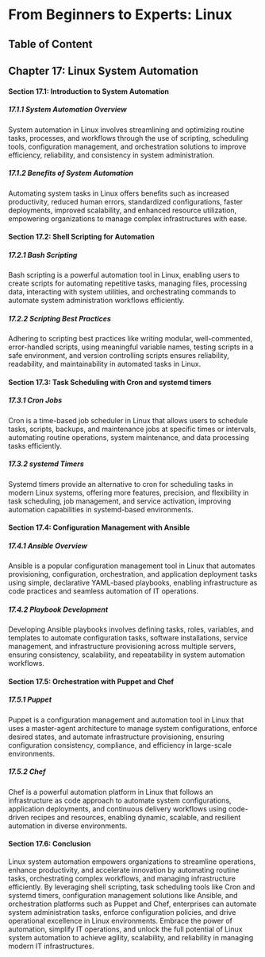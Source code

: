 # From Beginners to Experts: Linux
## Table of Content
## Chapter 17: Linux System Automation

#### Section 17.1: Introduction to System Automation

##### 17.1.1 System Automation Overview

System automation in Linux involves streamlining and optimizing routine tasks, processes, and workflows through the use of scripting, scheduling tools, configuration management, and orchestration solutions to improve efficiency, reliability, and consistency in system administration.

##### 17.1.2 Benefits of System Automation

Automating system tasks in Linux offers benefits such as increased productivity, reduced human errors, standardized configurations, faster deployments, improved scalability, and enhanced resource utilization, empowering organizations to manage complex infrastructures with ease.

#### Section 17.2: Shell Scripting for Automation

##### 17.2.1 Bash Scripting

Bash scripting is a powerful automation tool in Linux, enabling users to create scripts for automating repetitive tasks, managing files, processing data, interacting with system utilities, and orchestrating commands to automate system administration workflows efficiently.

##### 17.2.2 Scripting Best Practices

Adhering to scripting best practices like writing modular, well-commented, error-handled scripts, using meaningful variable names, testing scripts in a safe environment, and version controlling scripts ensures reliability, readability, and maintainability in automated tasks in Linux.

#### Section 17.3: Task Scheduling with Cron and systemd timers

##### 17.3.1 Cron Jobs

Cron is a time-based job scheduler in Linux that allows users to schedule tasks, scripts, backups, and maintenance jobs at specific times or intervals, automating routine operations, system maintenance, and data processing tasks efficiently.

##### 17.3.2 systemd Timers

Systemd timers provide an alternative to cron for scheduling tasks in modern Linux systems, offering more features, precision, and flexibility in task scheduling, job management, and service activation, improving automation capabilities in systemd-based environments.

#### Section 17.4: Configuration Management with Ansible

##### 17.4.1 Ansible Overview

Ansible is a popular configuration management tool in Linux that automates provisioning, configuration, orchestration, and application deployment tasks using simple, declarative YAML-based playbooks, enabling infrastructure as code practices and seamless automation of IT operations.

##### 17.4.2 Playbook Development

Developing Ansible playbooks involves defining tasks, roles, variables, and templates to automate configuration tasks, software installations, service management, and infrastructure provisioning across multiple servers, ensuring consistency, scalability, and repeatability in system automation workflows.

#### Section 17.5: Orchestration with Puppet and Chef

##### 17.5.1 Puppet

Puppet is a configuration management and automation tool in Linux that uses a master-agent architecture to manage system configurations, enforce desired states, and automate infrastructure provisioning, ensuring configuration consistency, compliance, and efficiency in large-scale environments.

##### 17.5.2 Chef

Chef is a powerful automation platform in Linux that follows an infrastructure as code approach to automate system configurations, application deployments, and continuous delivery workflows using code-driven recipes and resources, enabling dynamic, scalable, and resilient automation in diverse environments.

#### Section 17.6: Conclusion

Linux system automation empowers organizations to streamline operations, enhance productivity, and accelerate innovation by automating routine tasks, orchestrating complex workflows, and managing infrastructure efficiently. By leveraging shell scripting, task scheduling tools like Cron and systemd timers, configuration management solutions like Ansible, and orchestration platforms such as Puppet and Chef, enterprises can automate system administration tasks, enforce configuration policies, and drive operational excellence in Linux environments. Embrace the power of automation, simplify IT operations, and unlock the full potential of Linux system automation to achieve agility, scalability, and reliability in managing modern IT infrastructures.
